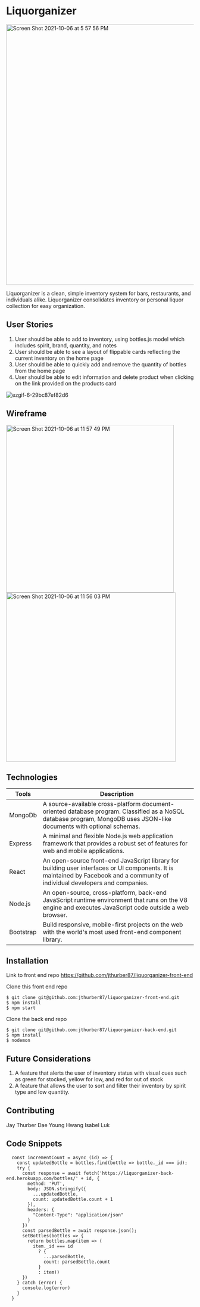 # Liquorganizer
<img width="700" alt="Screen Shot 2021-10-06 at 5 57 56 PM" src="https://user-images.githubusercontent.com/87626914/136304375-1c94521f-8491-4e08-8920-177e811572e9.png">


Liquorganizer is a clean, simple inventory system for bars, restaurants, and individuals alike. Liquorganizer consolidates inventory or personal liquor collection for easy organization.


## User Stories

1. User should be able to add to inventory, using bottles.js model which includes spirit, brand, quantity, and notes
2. User should be able to see a layout of flippable cards reflecting the current inventory on the home page
3. User should be able to quickly add and remove the quantity of bottles from the home page 
4. User should be able to edit information and delete product when clicking on the link provided on the products card

![ezgif-6-29bc87ef82d6](https://user-images.githubusercontent.com/87626914/136305741-a7002d7d-4bf7-4bbd-896c-1617aa56b2b4.gif)



## Wireframe
<img width="450" alt="Screen Shot 2021-10-06 at 11 57 49 PM" src="https://user-images.githubusercontent.com/87626914/136334662-ed756ced-7009-4a4d-a07e-1a98a9a4dc71.png"><img width="455" alt="Screen Shot 2021-10-06 at 11 56 03 PM" src="https://user-images.githubusercontent.com/87626914/136334478-4a55e157-81a2-4aae-aab4-b4c7341bd925.png">



## Technologies

| Tools     	| Description                                                                                                                                                                     	|
|-----------	|---------------------------------------------------------------------------------------------------------------------------------------------------------------------------------	|
| MongoDb   	| A source-available cross-platform document-oriented database program. Classified as a NoSQL database program, MongoDB uses JSON-like documents with optional schemas.           	|
| Express   	| A minimal and flexible Node.js web application framework that provides a robust set of features for web and mobile applications.                                                	|
| React     	| An open-source front-end JavaScript library for building user interfaces or UI components. It is maintained by Facebook and a community of individual developers and companies. 	|
| Node.js   	| An open-source, cross-platform, back-end JavaScript runtime environment that runs on the V8 engine and executes JavaScript code outside a web browser.                          	|
| Bootstrap 	| Build responsive, mobile-first projects on the web with the world's most used front-end component library.                                                                       	|
## Installation

Link to front end repo
https://github.com/jthurber87/liquorganizer-front-end

Clone this front end repo
``` 
$ git clone git@github.com:jthurber87/liquorganizer-front-end.git
$ npm install
$ npm start
```
Clone the back end repo
``` 
$ git clone git@github.com:jthurber87/liquorganizer-back-end.git 
$ npm install
$ nodemon
```

## Future Considerations
1. A feature that alerts the user of inventory status with visual cues such as green for stocked, yellow for low, and red for out of stock
2. A feature that allows the user to sort and filter their inventory by spirit type and low quantity. 

## Contributing

Jay Thurber
Dae Young Hwang
Isabel Luk

## Code Snippets
```
  const incrementCount = async (id) => {
    const updatedBottle = bottles.find(bottle => bottle._id === id);
    try {
      const response = await fetch('https://liquorganizer-back-end.herokuapp.com/bottles/' + id, {
        method: 'PUT',
        body: JSON.stringify({
          ...updatedBottle,
          count: updatedBottle.count + 1
        }),
        headers: {
          "Content-Type": "application/json"
        }
      })
      const parsedBottle = await response.json();
      setBottles(bottles => {
        return bottles.map(item => (
          item._id === id
            ? {
              ...parsedBottle,
              count: parsedBottle.count
            }
            : item))
      })
    } catch (error) {
      console.log(error)
    }
  }
```
